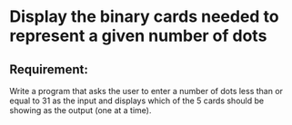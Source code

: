 # Display the binary cards needed to represent a given number of dots

## Requirement:

Write a program that asks the user to enter a number of dots less than or equal to 31 as the input and displays which of the 5 cards should be showing as the output (one at a time).
